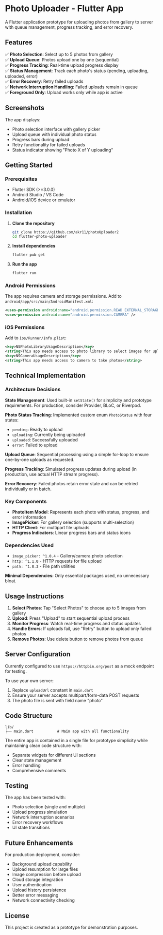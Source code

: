 # Photo Uploader - Flutter App

A Flutter application prototype for uploading photos from gallery to server with queue management, progress tracking, and error recovery.

## Features

✅ **Photo Selection**: Select up to 5 photos from gallery  
✅ **Upload Queue**: Photos upload one by one (sequential)  
✅ **Progress Tracking**: Real-time upload progress display  
✅ **Status Management**: Track each photo's status (pending, uploading, uploaded, error)  
✅ **Error Recovery**: Retry failed uploads  
✅ **Network Interruption Handling**: Failed uploads remain in queue  
✅ **Foreground Only**: Upload works only while app is active  

## Screenshots

The app displays:
- Photo selection interface with gallery picker
- Upload queue with individual photo status
- Progress bars during upload
- Retry functionality for failed uploads
- Status indicator showing "Photo X of Y uploading"

## Getting Started

### Prerequisites

- Flutter SDK (>=3.0.0)
- Android Studio / VS Code
- Android/iOS device or emulator

### Installation

1. **Clone the repository**
   ```bash
   git clone https://github.com/akr11/photoUploader2
   cd flutter-photo-uploader
   ```

2. **Install dependencies**
   ```bash
   flutter pub get
   ```

3. **Run the app**
   ```bash
   flutter run
   ```

### Android Permissions

The app requires camera and storage permissions. Add to `android/app/src/main/AndroidManifest.xml`:

```xml
<uses-permission android:name="android.permission.READ_EXTERNAL_STORAGE" />
<uses-permission android:name="android.permission.CAMERA" />
```

### iOS Permissions

Add to `ios/Runner/Info.plist`:

```xml
<key>NSPhotoLibraryUsageDescription</key>
<string>This app needs access to photo library to select images for upload</string>
<key>NSCameraUsageDescription</key>
<string>This app needs access to camera to take photos</string>
```

## Technical Implementation

### Architecture Decisions

**State Management**: Used built-in `setState()` for simplicity and prototype requirements. For production, consider Provider, BLoC, or Riverpod.

**Photo Status Tracking**: Implemented custom enum `PhotoStatus` with four states:
- `pending`: Ready to upload
- `uploading`: Currently being uploaded
- `uploaded`: Successfully uploaded
- `error`: Failed to upload

**Upload Queue**: Sequential processing using a simple for-loop to ensure one-by-one uploads as requested.

**Progress Tracking**: Simulated progress updates during upload (in production, use actual HTTP stream progress).

**Error Recovery**: Failed photos retain error state and can be retried individually or in batch.

### Key Components

- **PhotoItem Model**: Represents each photo with status, progress, and error information
- **ImagePicker**: For gallery selection (supports multi-selection)
- **HTTP Client**: For multipart file uploads
- **Progress Indicators**: Linear progress bars and status icons

### Dependencies Used

- `image_picker: ^1.0.4` - Gallery/camera photo selection
- `http: ^1.1.0` - HTTP requests for file upload
- `path: ^1.8.3` - File path utilities

**Minimal Dependencies**: Only essential packages used, no unnecessary bloat.

## Usage Instructions

1. **Select Photos**: Tap "Select Photos" to choose up to 5 images from gallery
2. **Upload**: Press "Upload" to start sequential upload process
3. **Monitor Progress**: Watch real-time progress and status updates
4. **Handle Errors**: If uploads fail, use "Retry" button to upload only failed photos
5. **Remove Photos**: Use delete button to remove photos from queue

## Server Configuration

Currently configured to use `https://httpbin.org/post` as a mock endpoint for testing. 

To use your own server:
1. Replace `uploadUrl` constant in `main.dart`
2. Ensure your server accepts multipart/form-data POST requests
3. The photo file is sent with field name "photo"

## Code Structure

```
lib/
├── main.dart           # Main app with all functionality
```

The entire app is contained in a single file for prototype simplicity while maintaining clean code structure with:

- Separate widgets for different UI sections
- Clear state management
- Error handling
- Comprehensive comments

## Testing

The app has been tested with:
- Photo selection (single and multiple)
- Upload progress simulation
- Network interruption scenarios
- Error recovery workflows
- UI state transitions

## Future Enhancements

For production deployment, consider:
- Background upload capability
- Upload resumption for large files
- Image compression before upload
- Cloud storage integration
- User authentication
- Upload history persistence
- Better error messaging
- Network connectivity checking

## License

This project is created as a prototype for demonstration purposes.

